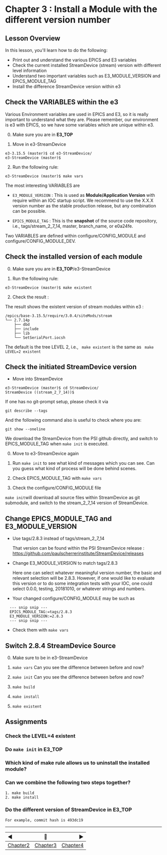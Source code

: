 # Chapter 3 : Install a Module with the different version number

## Lesson Overview

In this lesson, you'll learn how to do the following:
* Print out and understand the various EPICS and E3 variables
* Check the current installed StreamDevice (stream) version with different level information
* Understand two important variables such as E3_MODULE_VERSION and EPICS_MODULE_TAG
* Install the difference StreamDevice version within e3


## Check the VARIABLES within the e3

Various Environment variables are used in EPICS and E3, so it is really important to understand what they are. Please remember, our environment is e3 with EPICS, so we have some variables which are unique within e3.


0. Make sure you are in **E3_TOP**

1. Move in e3-StreamDevice

```
e3-3.15.5 (master)$ cd e3-StreamDevice/
e3-StreamDevice (master)$ 
```

2. Run the following rule:

```
e3-StreamDevice (master)$ make vars
```

The most interesting VARIABLES are

* ```E3_MODULE_VERSION``` : This is used as **Module/Application Version** with require within an IOC startup script. We recommend to use the X.X.X version number as the stable production release, but any combination can be possible. 

* ```EPICS_MODULE_TAG``` : This is the **snapshot** of the source code repository, i.e., tags/stream_2_7_14, master, branch_name, or e0a24fe.

Two VARIABLES are defined within configure/CONFIG_MODULE and configure/CONFIG_MODULE_DEV.


## Check the installed version of each module

0. Make sure you are in **E3_TOP**/e3-StreamDevice

1. Run the following rule:

```
e3-StreamDevice (master)$ make existent
```

2. Check the result :

The result shows the existent version of stream modules within e3 :
   
```
/epics/base-3.15.5/require/3.0.4/siteMods/stream
└── 2.7.14p
    ├── dbd
    ├── include
    ├── lib
    └── SetSerialPort.iocsh
```

The default is the tree LEVEL 2, i.e., ``` make existent``` is the same as
``` make LEVEL=2 existent```


## Check the initiated StreamDevice version

* Move into StreamDevice

```
e3-StreamDevice (master)$ cd StreamDevice/
StreamDevice ((stream_2_7_14))$ 
```
If one has no git-prompt setup, please check it via

```
git describe --tags
```

And the following command also is useful to check where you are:

```
git show --oneline 
```

We download the StreamDevice from the PSI github directly, and switch to EPICS_MODULE_TAG when ```make init``` is executed.

0. Move to e3-StreamDevice again

1. Run ```make init``` to see what kind of messages which you can see. Can you guess what kind of process will be done behind scenes. 

2. Check  EPICS_MODULE_TAG with ```make vars```

3. Check the configure/CONFIG_MODULE file

```make init```will download all source files within StreamDevice as git submodule, and switch to the stream_2_7_14 version of StreamDevice.



## Change EPICS_MODULE_TAG and E3_MODULE_VERSION

* Use tags/2.8.3 instead of tags/stream_2_7_14

  That version can be found within the PSI StreamDevice release :
  https://github.com/paulscherrerinstitute/StreamDevice/releases

* Change E3_MODULE_VERSION to match tags/2.8.3

  Here one can select whatever meaningful version number, the basic and
  relevant selection will be 2.8.3. However, if one would like to evaluate
  this version or to do some integration tests with your IOC, one could select
  0.0.0, testing, 20181010, or whatever strings and numbers.
  
* Your changed configure/CONFIG_MODULE may be such as
```
  --- snip snip ---
  EPICS_MODULE_TAG:=tags/2.8.3 
  E3_MODULE_VERSION:=2.8.3
  --- snip snip ---
```

* Check them with ```make vars```


## Switch 2.8.4 StreamDevice Source

0. Make sure to be in e3-StreamDevice
1. ```make vars```
   Can you see the difference between before and now?
   
2. ```make init```
   Can you see the difference between before and now?
   
3. ```make build```

4. ```make install```

5. ```make existent```



## Assignments

### Check the LEVEL=4 existent

### Do ```make init``` in **E3_TOP**

### Which kind of make rule allows us to uninstall the installed module?

### Can we combine the following two steps together? 
    1. make build
    2. make install
	
### Do the different version of StreamDevice in **E3_TOP**
    For example, commit hash is 493dc19
	
	


------------------
:arrow_backward:  | :arrow_up_small:  | :arrow_forward:
:--- | --- |---: 
[Chapter2](chapter2.md) | [Chapter3](chapter3.md) | [Chapter4](chapter4.md)

